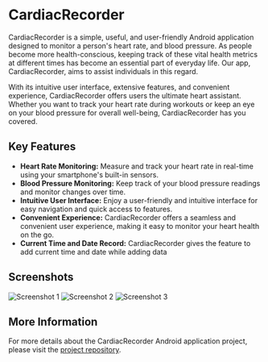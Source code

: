 # CardiacRecorder

CardiacRecorder is a simple, useful, and user-friendly Android application designed to monitor a person's heart rate, and blood pressure. As people become more health-conscious, keeping track of these vital health metrics at different times has become an essential part of everyday life. Our app, CardiacRecorder, aims to assist individuals in this regard.

With its intuitive user interface, extensive features, and convenient experience, CardiacRecorder offers users the ultimate heart assistant. Whether you want to track your heart rate during workouts or keep an eye on your blood pressure for overall well-being, CardiacRecorder has you covered.

## Key Features

- **Heart Rate Monitoring:** Measure and track your heart rate in real-time using your smartphone's built-in sensors.
- **Blood Pressure Monitoring:** Keep track of your blood pressure readings and monitor changes over time.
- **Intuitive User Interface:** Enjoy a user-friendly and intuitive interface for easy navigation and quick access to features.
- **Convenient Experience:** CardiacRecorder offers a seamless and convenient user experience, making it easy to monitor your heart health on the go.
- **Current Time and Date Record:** CardiacRecorder gives the feature to add current time and date while adding data

## Screenshots

![Screenshot 1](link_to_screenshot_1)
![Screenshot 2](link_to_screenshot_2)
![Screenshot 3](link_to_screenshot_3)

## More Information

For more details about the CardiacRecorder Android application project, please visit the [project repository](https://github.com/mubtashim32/CardiacRecorder).

